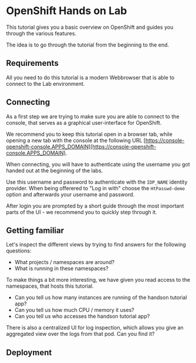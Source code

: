 # OpenShift Hands on Lab

This tutorial gives you a basic overview on OpenShift and guides you through the various features.

The idea is to go through the tutorial from the beginning to the end.

## Requirements

All you need to do this tutorial is a modern Webbrowser that is able to connect to the Lab environment.

## Connecting

As a first step we are trying to make sure you are able to connect to the console, that serves as a graphical user-interface for OpenShift.

We recommend you to keep this tutorial open in a browser tab, while opening a new tab with the console at the following URL [https://console-openshift-console.APPS_DOMAIN](https://console-openshift-console.APPS_DOMAIN).

When connecting, you will have to authenticate using the username you got handed out at the beginning of the labs.

Use this username and password to authenticate with the `IDP_NAME` identity provider. When being offerered to "Log in with" choose the `HtPasswd-demo` option and afterwards your username and password.

After login you are prompted by a short guide through the most important parts of the UI - we recommend you to quickly step through it.

## Getting familiar

Let's inspect the different views by trying to find answers for the following questions:

* What projects / namespaces are around?
* What is running in these namespaces?

To make things a bit more interesting, we have given you read access to the namespaces, that hosts this tutorial.

* Can you tell us how many instances are running of the handson tutorial app?
* Can you tell us how much CPU / memory it uses?
* Can you tell us who accesses the handson tutorial app?

There is also a centralized UI for log inspection, which allows you give an aggregated view over the logs from that pod. Can you find it?

## Deployment
